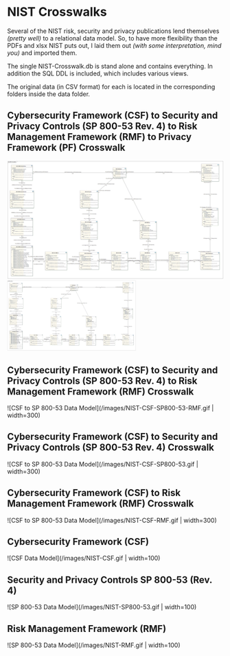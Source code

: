# NIST Crosswalks

Several of the NIST risk, security and privacy publications lend themselves *(pretty well)* to a relational data model.
So, to have more flexibility than the PDFs and xlsx NIST puts out, I laid them out *(with some interpretation, mind you)* and imported them.

The single NIST-Crosswalk.db is stand alone and contains everything.  In addition the SQL DDL is included, which includes various views.

The original data (in CSV format) for each is located in the corresponding folders inside the data folder.   


## Cybersecurity Framework (CSF) to Security and Privacy Controls (SP 800-53 Rev. 4) to Risk Management Framework (RMF) to Privacy Framework (PF) Crosswalk

![CSF to SP 800-53 to RMF to PF Data Model](./images/NIST-CSF-SP800-53-RMF-PF.gif)
<img src="./images/NIST-CSF-SP800-53-RMF-PF.gif" alt="CSF to SP 800-53 to RMF to PF Data Model" width="300">


## Cybersecurity Framework (CSF) to Security and Privacy Controls (SP 800-53 Rev. 4) to Risk Management Framework (RMF) Crosswalk

![CSF to SP 800-53 Data Model](/images/NIST-CSF-SP800-53-RMF.gif | width=300)


## Cybersecurity Framework (CSF) to Security and Privacy Controls (SP 800-53 Rev. 4) Crosswalk

![CSF to SP 800-53 Data Model](/images/NIST-CSF-SP800-53.gif | width=300)


## Cybersecurity Framework (CSF) to Risk Management Framework (RMF) Crosswalk

![CSF to SP 800-53 Data Model](/images/NIST-CSF-RMF.gif | width=300)


## Cybersecurity Framework (CSF)

![CSF Data Model](/images/NIST-CSF.gif | width=100)


## Security and Privacy Controls SP 800-53 (Rev. 4)

![SP 800-53 Data Model](/images/NIST-SP800-53.gif | width=100)


## Risk Management Framework (RMF)

![SP 800-53 Data Model](/images/NIST-RMF.gif | width=100)



